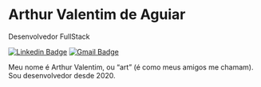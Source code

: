 # Arthur Valentim de Aguiar

Desenvolvedor FullStack

[![Linkedin Badge](https://img.shields.io/badge/-Arthur%20Valentim-986DFF?style=flat-square&logo=Linkedin&logoColor=white&link=https://www.linkedin.com/in/arthurvaguiar/)](https://www.linkedin.com/in/arthurvaguiar/) 
[![Gmail Badge](https://img.shields.io/badge/-arthurvaguiar@gmail.com-986DFF?style=flat-square&logo=Gmail&logoColor=white&link=mailto:arthurvaguiar@gmail.com)](mailto:arthurvaguiar@gmail.com)

Meu nome é Arthur Valentim, ou “art” (é como meus amigos me chamam). Sou desenvolvedor desde 2020.

